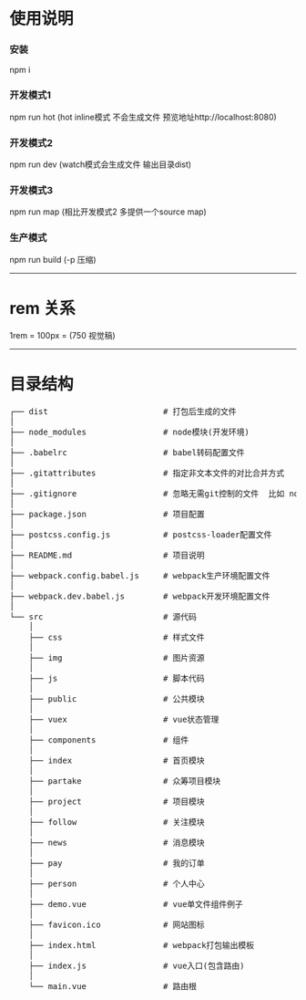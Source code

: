 # 使用说明
### 安装
npm i
### 开发模式1
npm run hot     (hot inline模式 不会生成文件 预览地址http://localhost:8080)
### 开发模式2
npm run dev     (watch模式会生成文件 输出目录dist)
### 开发模式3
npm run map     (相比开发模式2 多提供一个source map)
### 生产模式
npm run build   (-p 压缩)
- - -
# rem 关系
1rem = 100px = (750 视觉稿)
- - -
# 目录结构
<pre>
┌── dist                        # 打包后生成的文件
│
├── node_modules                # node模块(开发环境)
│
├── .babelrc                    # babel转码配置文件
│
├── .gitattributes              # 指定非文本文件的对比合并方式
│
├── .gitignore                  # 忽略无需git控制的文件  比如 node_modules
│
├── package.json                # 项目配置
│
├── postcss.config.js           # postcss-loader配置文件
│
├── README.md                   # 项目说明
│
├── webpack.config.babel.js     # webpack生产环境配置文件
│
├── webpack.dev.babel.js        # webpack开发环境配置文件
│
└── src                         # 源代码
    │
    ├── css                     # 样式文件
    │
    ├── img                     # 图片资源
    │
    ├── js                      # 脚本代码
    │
    ├── public                  # 公共模块
    │
    ├── vuex                    # vue状态管理
    │
    ├── components              # 组件
    │
    ├── index                   # 首页模块
    │
    ├── partake                 # 众筹项目模块
    │
    ├── project                 # 项目模块
    │
    ├── follow                  # 关注模块
    │
    ├── news                    # 消息模块
    │
    ├── pay                     # 我的订单
    │
    ├── person                  # 个人中心
    │
    ├── demo.vue                # vue单文件组件例子
    │
    ├── favicon.ico             # 网站图标
    │
    ├── index.html              # webpack打包输出模板
    │
    ├── index.js                # vue入口(包含路由)
    │
    └── main.vue                # 路由根
</pre>
